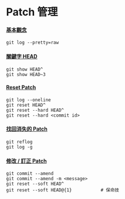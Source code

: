 # Patch 管理

#### [基本觀念](basic.md)

    git log --pretty=raw

#### [關鍵字 HEAD](head.md)

    git show HEAD^
    git show HEAD~3

#### [Reset Patch](reset.md)

    git log --oneline
    git reset HEAD^
    git reset --hard HEAD^
    git reset --hard <commit id>

#### [找回消失的 Patch](reflog.md)

    git reflog
    git log -g

#### [修改 / 訂正 Patch](amend.md)

    git commit --amend
    git commit --amend -m <message>
    git reset --soft HEAD^
    git reset --soft HEAD@{1}           # 保命技
